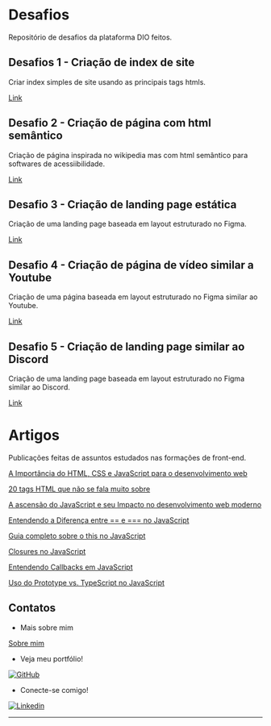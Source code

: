 # Desafios

Repositório de desafios da plataforma DIO feitos.

## Desafios 1 - Criação de index de site

Criar index simples de site usando as principais tags htmls.

[Link](https://github.com/sabrinabm94/frontend/blob/master/dio/challenges/website/index.html)

## Desafio 2 - Criação de página com html semântico

Criação de página inspirada no wikipedia mas com html semântico para softwares de acessiibilidade.

[Link](https://github.com/sabrinabm94/frontend/blob/master/dio/challenges/website/page.html)

## Desafio 3 - Criação de landing page estática

Criação de uma landing page baseada em layout estruturado no Figma.

[Link](https://github.com/sabrinabm94/frontend/blob/master/dio/challenges/landing-page/index.html)

## Desafio 4 - Criação de página de vídeo similar a Youtube

Criação de uma página baseada em layout estruturado no Figma similar ao Youtube.

[Link](https://github.com/sabrinabm94/frontend/blob/master/dio/challenges/website/youtube-video.html)

## Desafio 5 - Criação de landing page similar ao Discord

Criação de uma landing page baseada em layout estruturado no Figma similar ao Discord.

[Link](https://github.com/sabrinabm94/frontend/blob/master/dio/challenges/landing-page/discord/index.html)

# Artigos

Publicações feitas de assuntos estudados nas formações de front-end.

[A Importância do HTML, CSS e JavaScript para o desenvolvimento web](https://sabrinabm94.medium.com/a-import%C3%A2ncia-do-html-css-e-javascript-para-o-desenvolvimento-web-5beb0f6ef0d8)

[20 tags HTML que não se fala muito sobre
](https://sabrinabm94.medium.com/20-tags-html-que-n%C3%A3o-se-fala-muito-sobre-44387461f99a)

[A ascensão do JavaScript e seu Impacto no desenvolvimento web moderno
](https://sabrinabm94.medium.com/a-ascens%C3%A3o-do-javascript-e-seu-impacto-no-desenvolvimento-web-moderno-d9c439582329)

[Entendendo a Diferença entre == e === no JavaScript](https://sabrinabm94.medium.com/entendendo-a-diferen%C3%A7a-entre-e-no-javascript-8e1e4853e5e7)

[Guia completo sobre o this no JavaScript
](https://sabrinabm94.medium.com/guia-completo-sobre-o-this-no-javascript-39bc35a0521f)

[Closures no JavaScript
](https://sabrinabm94.medium.com/closures-no-javascript-4068f4c7375d)

[Entendendo Callbacks em JavaScript
](https://sabrinabm94.medium.com/entendendo-callbacks-em-javascript-0793a5ac1258)

[Uso do Prototype vs. TypeScript no JavaScript](https://sabrinabm94.medium.com/uso-do-prototype-vs-typescript-no-javascript-a96813c17eb4)

## Contatos

- Mais sobre mim

[Sobre mim](https://github.com/sabrinabm94/about/blob/main/SOBRE_MIM.md)

- Veja meu portfólio!

[![GitHub](https://img.shields.io/badge/GitHub-181717?style=for-the-badge&logo=github&logoColor=white)](https://bit.ly/3Q7O3Z7)

- Conecte-se comigo!

[![Linkedin](https://img.shields.io/badge/LinkedIn-0077B5?style=for-the-badge&logo=linkedin&logoColor=white)](https://www.linkedin.com/in/sabrinabm94/)

---
